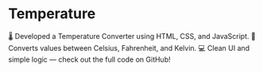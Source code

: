 # Temperature
🌡️ Developed a Temperature Converter using HTML, CSS, and JavaScript. 🔄 Converts values between Celsius, Fahrenheit, and Kelvin. 💻 Clean UI and simple logic — check out the full code on GitHub!

